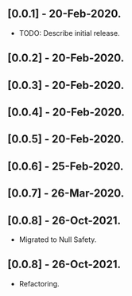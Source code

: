 ## [0.0.1] - 20-Feb-2020.

* TODO: Describe initial release.

## [0.0.2] - 20-Feb-2020.

## [0.0.3] - 20-Feb-2020.

## [0.0.4] - 20-Feb-2020.

## [0.0.5] - 20-Feb-2020.

## [0.0.6] - 25-Feb-2020.

## [0.0.7] - 26-Mar-2020.

## [0.0.8] - 26-Oct-2021.

* Migrated to Null Safety.

## [0.0.8] - 26-Oct-2021.

* Refactoring.